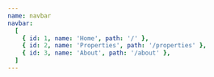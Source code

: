 ```yaml
---
name: navbar
navbar:
  [
    { id: 1, name: 'Home', path: '/' },
    { id: 2, name: 'Properties', path: '/properties' },
    { id: 3, name: 'About', path: '/about' },
  ]
---
```

